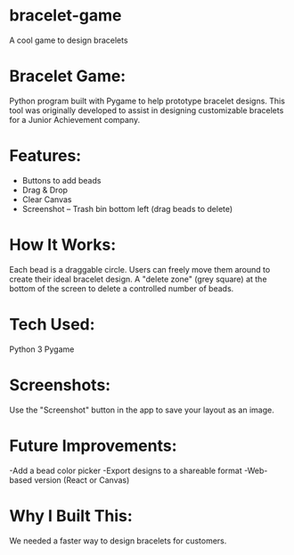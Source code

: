 # bracelet-game
A cool game to design bracelets

# Bracelet Game:

Python program built with Pygame to help prototype bracelet designs. This tool was originally developed to assist in designing customizable bracelets for a Junior Achievement company.

# Features:

- Buttons to add beads
- Drag & Drop
- Clear Canvas
- Screenshot
– Trash bin bottom left (drag beads to delete)

# How It Works:

Each bead is a draggable circle. Users can freely move them around to create their ideal bracelet design. A "delete zone" (grey square) at the bottom of the screen to delete a controlled number of beads.

# Tech Used:

Python 3
Pygame

# Screenshots:
Use the "Screenshot" button in the app to save your layout as an image.

# Future Improvements:

-Add a bead color picker
-Export designs to a shareable format
-Web-based version (React or Canvas)

# Why I Built This:

We needed a faster way to design bracelets for customers.
